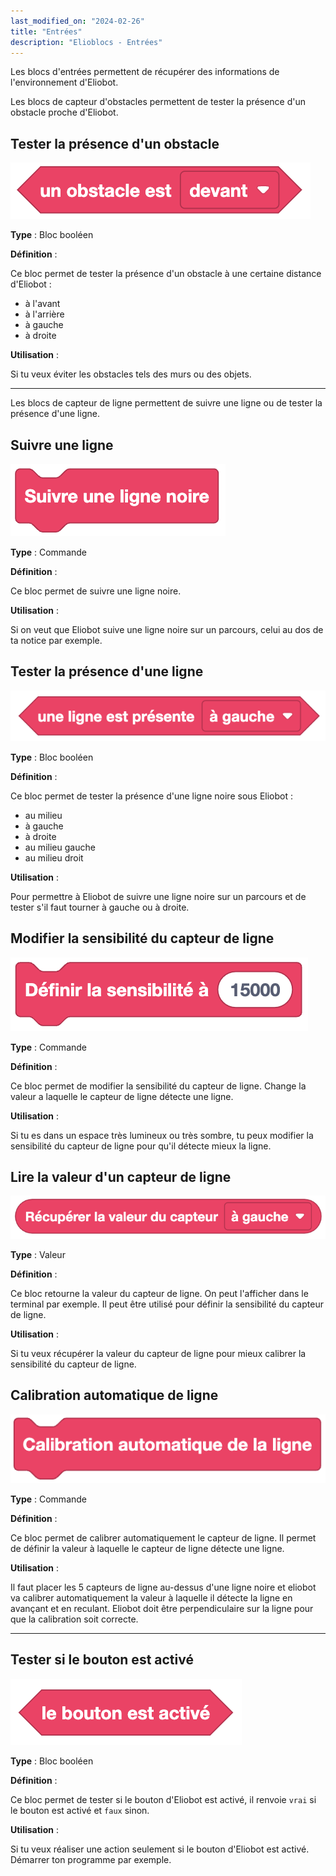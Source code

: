 ```yaml
---
last_modified_on: "2024-02-26"
title: "Entrées"
description: "Elioblocs - Entrées"
---
```


Les blocs d'entrées permettent de récupérer des informations de l'environnement d'Eliobot.

Les blocs de capteur d'obstacles permettent de tester la présence d'un obstacle proche d'Eliobot.

## Tester la présence d'un obstacle

![Check obstacle](../../../static/img/elioblocs/blocs/entries/test-obstacles.png)

**Type** : Bloc booléen

**Définition** :

Ce bloc permet de tester la présence d'un obstacle à une certaine distance d'Eliobot :
- à l'avant
- à l'arrière
- à gauche
- à droite

**Utilisation** :

Si tu veux éviter les obstacles tels des murs ou des objets.

---

Les blocs de capteur de ligne permettent de suivre une ligne ou de tester la présence d'une ligne.

## Suivre une ligne

![alt text](../../../static/img/elioblocs/blocs/entries/suivre-ligne.png)

**Type** : Commande

**Définition** :

Ce bloc permet de suivre une ligne noire.

**Utilisation** :

Si on veut que Eliobot suive une ligne noire sur un parcours, celui au dos de ta notice par exemple.

## Tester la présence d'une ligne

![alt text](../../../static/img/elioblocs/blocs/entries/ligne-presente.png)

**Type** : Bloc booléen

**Définition** :

Ce bloc permet de tester la présence d'une ligne noire sous Eliobot :
- au milieu
- à gauche
- à droite
- au milieu gauche
- au milieu droit

**Utilisation** :

Pour permettre à Eliobot de suivre une ligne noire sur un parcours et de tester s'il faut tourner à gauche ou à droite.

## Modifier la sensibilité du capteur de ligne

![alt text](../../../static/img/elioblocs/blocs/entries/sensi-ligne.png)

**Type** : Commande

**Définition** :

Ce bloc permet de modifier la sensibilité du capteur de ligne. Change la valeur a laquelle le capteur de ligne détecte une ligne.

**Utilisation** :

Si tu es dans un espace très lumineux ou très sombre, tu peux modifier la sensibilité du capteur de ligne pour qu'il détecte mieux la ligne.

## Lire la valeur d'un capteur de ligne

![alt text](../../../static/img/elioblocs/blocs/entries/valeur-ligne.png)

**Type** : Valeur

**Définition** :

Ce bloc retourne la valeur du capteur de ligne. On peut l'afficher dans le terminal par exemple.
Il peut être utilisé pour définir la sensibilité du capteur de ligne.

**Utilisation** :

Si tu veux récupérer la valeur du capteur de ligne pour mieux calibrer la sensibilité du capteur de ligne.

## Calibration automatique de ligne

![alt text](../../../static/img/elioblocs/blocs/entries/calibration-ligne.jpg)

**Type** : Commande

**Définition** :

Ce bloc permet de calibrer automatiquement le capteur de ligne. Il permet de définir la valeur à laquelle le capteur de ligne détecte une ligne.

**Utilisation** :

Il faut placer les 5 capteurs de ligne au-dessus d'une ligne noire et eliobot va calibrer automatiquement la valeur à laquelle il détecte la ligne en
avançant et en reculant. Eliobot doit être perpendiculaire sur la ligne pour que la calibration soit correcte.

---

## Tester si le bouton est activé

![Is button activated](../../../static/img/elioblocs/blocs/entries/test-bouton.png)

**Type** : Bloc booléen

**Définition** :

Ce bloc permet de tester si le bouton d'Eliobot est activé, il renvoie `vrai` si le bouton est activé et `faux` sinon.

**Utilisation** :

Si tu veux réaliser une action seulement si le bouton d'Eliobot est activé. Démarrer ton programme par exemple.
